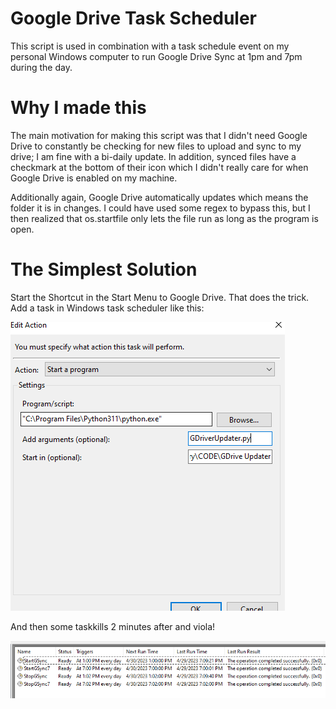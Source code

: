 # Google Drive Task Scheduler

This script is used in combination with a task schedule event on my personal Windows computer to run Google Drive Sync at 1pm and 7pm during the day. 

# Why I made this

The main motivation for making this script was that I didn't need Google Drive to constantly be checking for new files to upload and sync to my drive; I am fine with a bi-daily update. In addition, synced files have a checkmark at the bottom of their icon which I didn't really care for when Google Drive is enabled on my machine.

Additionally again, Google Drive automatically updates which means the folder it is in changes. I could have used some regex to bypass this, but I then realized that os.startfile only lets the file run as long as the program is open.

# The Simplest Solution

Start the Shortcut in the Start Menu to Google Drive. That does the trick. Add a task in Windows task scheduler like this:

![Task Setup](Capture.PNG)

And then some taskkills 2 minutes after and viola!

![Task Display](TaskList.png)
